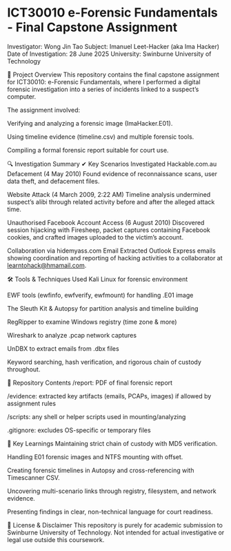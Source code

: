 # ICT30010 e-Forensic Fundamentals - Final Capstone Assignment
Investigator: Wong Jin Tao
Subject: Imanuel Leet-Hacker (aka Ima Hacker)
Date of Investigation: 28 June 2025
University: Swinburne University of Technology

📝 Project Overview
This repository contains the final capstone assignment for ICT30010: e-Forensic Fundamentals, where I performed a digital forensic investigation into a series of incidents linked to a suspect’s computer.

The assignment involved:

Verifying and analyzing a forensic image (ImaHacker.E01).

Using timeline evidence (timeline.csv) and multiple forensic tools.

Compiling a formal forensic report suitable for court use.

🔍 Investigation Summary
✔ Key Scenarios Investigated
Hackable.com.au Defacement (4 May 2010)
Found evidence of reconnaissance scans, user data theft, and defacement files.

Website Attack (4 March 2009, 2:22 AM)
Timeline analysis undermined suspect’s alibi through related activity before and after the alleged attack time.

Unauthorised Facebook Account Access (6 August 2010)
Discovered session hijacking with Firesheep, packet captures containing Facebook cookies, and crafted images uploaded to the victim’s account.

Collaboration via hidemyass.com Email
Extracted Outlook Express emails showing coordination and reporting of hacking activities to a collaborator at learntohack@hmamail.com.

🛠 Tools & Techniques Used
Kali Linux for forensic environment

EWF tools (ewfinfo, ewfverify, ewfmount) for handling .E01 image

The Sleuth Kit & Autopsy for partition analysis and timeline building

RegRipper to examine Windows registry (time zone & more)

Wireshark to analyze .pcap network captures

UnDBX to extract emails from .dbx files

Keyword searching, hash verification, and rigorous chain of custody throughout.

📑 Repository Contents
/report: PDF of final forensic report

/evidence: extracted key artifacts (emails, PCAPs, images) if allowed by assignment rules

/scripts: any shell or helper scripts used in mounting/analyzing

.gitignore: excludes OS-specific or temporary files

🚀 Key Learnings
Maintaining strict chain of custody with MD5 verification.

Handling E01 forensic images and NTFS mounting with offset.

Creating forensic timelines in Autopsy and cross-referencing with Timescanner CSV.

Uncovering multi-scenario links through registry, filesystem, and network evidence.

Presenting findings in clear, non-technical language for court readiness.

📄 License & Disclaimer
This repository is purely for academic submission to Swinburne University of Technology.
Not intended for actual investigative or legal use outside this coursework.

